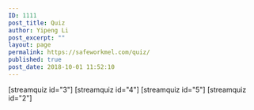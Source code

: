 ```yaml
---
ID: 1111
post_title: Quiz
author: Yipeng Li
post_excerpt: ""
layout: page
permalink: https://safeworkmel.com/quiz/
published: true
post_date: 2018-10-01 11:52:10
---
```

[streamquiz id="3"]
[streamquiz id="4"]
[streamquiz id="5"]
[streamquiz id="2"]